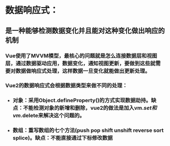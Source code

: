 <!--
 * @Description: 
 * @Author: 曹俊
 * @Date: 2022-06-09 17:27:01
 * @LastEditors: 曹俊
 * @LastEditTime: 2022-06-12 21:30:20
-->
# 数据响应式：
## 是一种能够检测数据变化并且能对这种变化做出响应的机制

### Vue使用了MVVM模型，最核心的问题就是怎么连接数据层和视图层，通过数据驱动应用，数据变化，通知视图更新，要做到这些就需要对数据做响应式处理，这样数据一旦变化就能做出更新处理。

### Vue2的数据响应式会根据数据类型来做不同的处理：
+ ### 对象：采用Object.defineProperty()的方式实现数据劫持。缺点：不能检测对象的新增和删除，vue2的做法是加入vm.$set和vm.$delete来解决这个问题的。
+ ### 数组：重写数组的七个方法(push pop shift unshift reverse sort splice)。缺点：不能直接通过下标修改数据